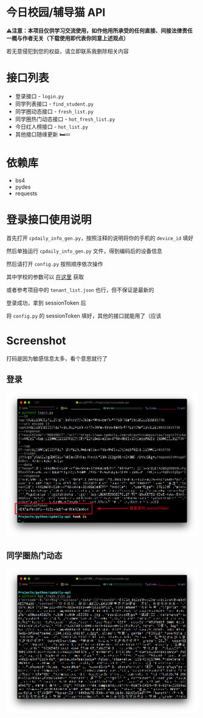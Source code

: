 # 今日校园/辅导猫 API

**⚠️注意：本项目仅供学习交流使用，如作他用所承受的任何直接、间接法律责任一概与作者无关（下载使用即代表你同意上述观点）**

若无意侵犯到您的权益，请立即联系我删除相关内容

# 接口列表

* 登录接口 - `login.py`
* 同学列表接口 - `find_student.py`
* 同学圈动态接口 - `fresh_list.py`
* 同学圈热门动态接口 - `hot_fresh_list.py`
* 今日红人榜接口 - `hot_list.py`
* 其他接口随缘更新 🛏️💤

# 依赖库

* bs4
* pydes
* requests

# 登录接口使用说明

首先打开 `cpdaily_info_gen.py`，按照注释的说明将你的手机的 `device_id` 填好

然后单独运行 `cpdaily_info_gen.py` 文件，得到编码后的设备信息

然后请打开 `config.py` 按照顺序依次操作

其中学校的参数可以 [在这里](https://www.cpdaily.com/v6/config/guest/tenant/list) 获取

或者参考项目中的 `tenant_list.json` 也行，但不保证是最新的

登录成功，拿到 sessionToken 后

将 `config.py` 的 sessionToken 填好，其他的接口就能用了（应该

# Screenshot

打码是因为敏感信息太多，看个意思就行了

## 登录

![login](./screenshot/login.jpg)

## 同学圈热门动态

![hot_fresh_list](./screenshot/hot_fresh_list.jpg)
